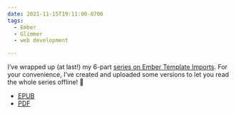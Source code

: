 ```yaml
---
date: 2021-11-15T19:11:00-0700
tags:
  - Ember
  - Glimmer
  - web development

---
```


I’ve wrapped up (at last!) my 6-part [series on Ember Template Imports](https://v5.chriskrycho.com/journal/ember-template-imports/). For your convenience, I’ve created and uploaded some versions to let you read the whole series offline! 🎉

- [<abbr title="electronic publication">EPUB</abbr>](https://cdn.chriskrycho.com/file/chriskrycho-com/resources/Ember%20Template%20Imports.epub)
- [<abbr title="portable document format">PDF</abbr>](https://cdn.chriskrycho.com/file/chriskrycho-com/resources/Ember%20Template%20Imports.pdf)
